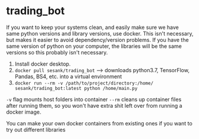 # trading_bot

If you want to keep your systems clean, and easily make sure we have same python versions and library versions, use docker.
This isn't necessary, but makes it easier to avoid dependency/version problems. If you have the same version of python on your computer, the libraries will be the same versions so this probably isn't necessary.

1. Install docker desktop.
2. `docker pull sesank/trading_bot` --> downloads python3.7, TensorFlow, Pandas, BS4, etc. into a virtual environment
3. `docker run --rm -v /path/to/project/directory:/home/ sesank/trading_bot:latest python /home/main.py`


`-v` flag mounts host folders into container
`--rm` cleans up container files after running them, so you won't have extra shit left over from running a docker image.
<p> You can make your own docker containers from existing ones if you want to try out different libraries </p>

